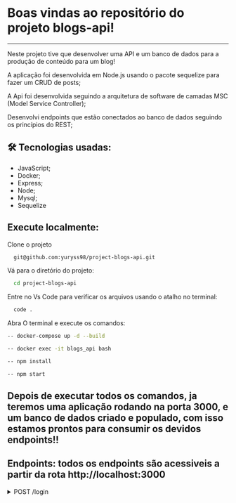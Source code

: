 # Boas vindas ao repositório do projeto blogs-api!

---

Neste projeto tive que desenvolver uma API e um banco de dados para a produção de conteúdo para um blog!

A aplicação foi desenvolvida em Node.js usando o pacote sequelize para fazer um CRUD de posts;

A Api foi desenvolvida seguindo a arquitetura de software de camadas MSC (Model Service Controller);

Desenvolvi endpoints que estão conectados ao banco de dados seguindo os princípios do REST;


## 🛠 Tecnologias usadas:

* JavaScript;
* Docker;
* Express;
* Node;
* Mysql;
* Sequelize

## Execute localmente:

Clone o projeto
```bash
  git@github.com:yuryss98/project-blogs-api.git
```

Vá para o diretório do projeto:
```bash
  cd project-blogs-api
```

Entre no Vs Code para verificar os arquivos usando o atalho no terminal:
```bash
  code .
```

Abra O terminal e execute os comandos:
```bash
-- docker-compose up -d --build
```

```bash  
-- docker exec -it blogs_api bash
```

```bash
-- npm install
```

```bash
-- npm start
```

## Depois de executar todos os comandos, ja teremos uma aplicação rodando na porta 3000, e um banco de dados criado e populado, com isso estamos prontos para consumir os devidos endpoints!!

## Endpoints: todos os endpoints são acessiveis a partir da rota http://localhost:3000
  
  <details close>
  <summary>POST /login</summary>
  
  ```json
      {
        "email": "lewishamilton@gmail.com",
        "password": "123456"
      }
  ```
  
  </details>
  
